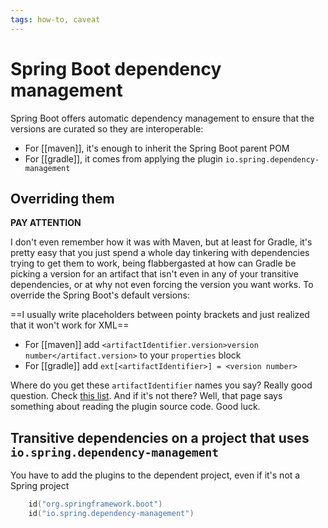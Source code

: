 ```yaml
---
tags: how-to, caveat
---
```


# Spring Boot dependency management
Spring Boot offers automatic dependency management to ensure that the versions are curated so they are interoperable:
* For [[maven]], it's enough to inherit the Spring Boot parent POM
* For [[gradle]], it comes from applying the plugin `io.spring.dependency-management`

## Overriding them
**PAY ATTENTION**  

I don't even remember how it was with Maven, but at least for Gradle, it's pretty easy that you just spend a whole day tinkering with dependencies trying to get them to work, being flabbergasted at how can Gradle be picking a version for an artifact that isn't even in any of your transitive dependencies, or at why not even forcing the version you want works. To override the Spring Boot's default versions:

==I usually write placeholders between pointy brackets and just realized that it won't work for XML==

* For [[maven]] add `<artifactIdentifier.version>version number</artifact.version>` to your `properties` block
* For [[gradle]] add `ext[<artifactIdentifier>] = <version number>`

Where do you get these `artifactIdentifier` names you say? Really good question. Check [this list](https://docs.spring.io/spring-boot/docs/current/reference/html/dependency-versions.html). And if it's not there? Well, that page says something about reading the plugin source code. Good luck.

## Transitive dependencies on a project that uses `io.spring.dependency-management`
You have to add the plugins to the dependent project, even if it's not a Spring project

```kotlin
    id("org.springframework.boot")
    id("io.spring.dependency-management")
```
